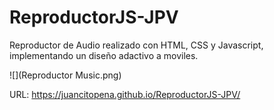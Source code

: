 # ReproductorJS-JPV
Reproductor de Audio realizado con HTML, CSS y Javascript, implementando un diseño adactivo a moviles.

![](Reproductor Music.png)

URL: https://juancitopena.github.io/ReproductorJS-JPV/
